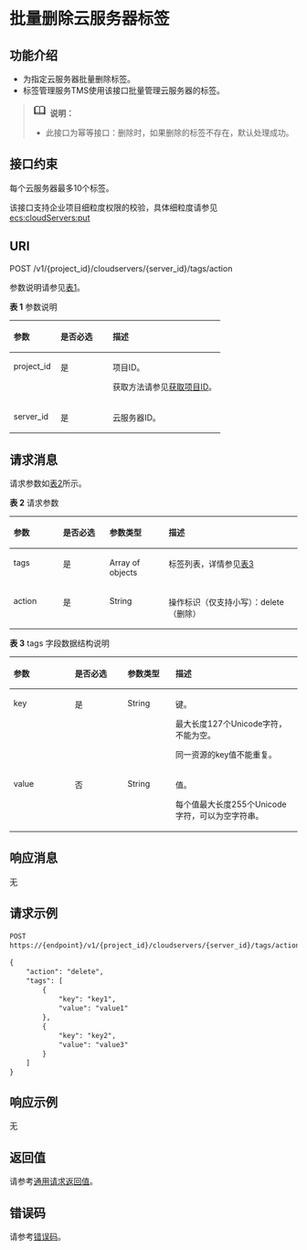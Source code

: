 # 批量删除云服务器标签<a name="ZH-CN_TOPIC_0167811964"></a>

## 功能介绍<a name="zh-cn_topic_0096282702_section2854124164213"></a>

-   为指定云服务器批量删除标签。
-   标签管理服务TMS使用该接口批量管理云服务器的标签。

>![](public_sys-resources/icon-note.gif) **说明：** 
>-   此接口为幂等接口：删除时，如果删除的标签不存在，默认处理成功。

## 接口约束<a name="zh-cn_topic_0096282702_section118542413427"></a>

每个云服务器最多10个标签。

该接口支持企业项目细粒度权限的校验，具体细粒度请参见  [ecs:cloudServers:put](标签管理（API授权）.md)

## URI<a name="zh-cn_topic_0096282702_section18541045425"></a>

POST /v1/\{project\_id\}/cloudservers/\{server\_id\}/tags/action

参数说明请参见[表1](#table1320245602220)。

**表 1**  参数说明

<a name="table1320245602220"></a>
<table><thead align="left"><tr id="row620245692213"><th class="cellrowborder" valign="top" width="22.29222922292229%" id="mcps1.2.4.1.1"><p id="p1167114242314"><a name="p1167114242314"></a><a name="p1167114242314"></a>参数</p>
</th>
<th class="cellrowborder" valign="top" width="24.662466246624664%" id="mcps1.2.4.1.2"><p id="p20671142102319"><a name="p20671142102319"></a><a name="p20671142102319"></a>是否必选</p>
</th>
<th class="cellrowborder" valign="top" width="53.04530453045304%" id="mcps1.2.4.1.3"><p id="p76717232317"><a name="p76717232317"></a><a name="p76717232317"></a>描述</p>
</th>
</tr>
</thead>
<tbody><tr id="row18202256172216"><td class="cellrowborder" valign="top" width="22.29222922292229%" headers="mcps1.2.4.1.1 "><p id="p19672182132316"><a name="p19672182132316"></a><a name="p19672182132316"></a>project_id</p>
</td>
<td class="cellrowborder" valign="top" width="24.662466246624664%" headers="mcps1.2.4.1.2 "><p id="p667219216234"><a name="p667219216234"></a><a name="p667219216234"></a>是</p>
</td>
<td class="cellrowborder" valign="top" width="53.04530453045304%" headers="mcps1.2.4.1.3 "><p id="p56729216231"><a name="p56729216231"></a><a name="p56729216231"></a>项目ID。</p>
<p id="p176724292319"><a name="p176724292319"></a><a name="p176724292319"></a>获取方法请参见<a href="获取项目ID.md">获取项目ID</a>。</p>
</td>
</tr>
<tr id="row720211560228"><td class="cellrowborder" valign="top" width="22.29222922292229%" headers="mcps1.2.4.1.1 "><p id="p1267212211235"><a name="p1267212211235"></a><a name="p1267212211235"></a>server_id</p>
</td>
<td class="cellrowborder" valign="top" width="24.662466246624664%" headers="mcps1.2.4.1.2 "><p id="p1567218232313"><a name="p1567218232313"></a><a name="p1567218232313"></a>是</p>
</td>
<td class="cellrowborder" valign="top" width="53.04530453045304%" headers="mcps1.2.4.1.3 "><p id="p267216216230"><a name="p267216216230"></a><a name="p267216216230"></a><span id="text1167214292315"><a name="text1167214292315"></a><a name="text1167214292315"></a>云服务器</span>ID。</p>
</td>
</tr>
</tbody>
</table>

## 请求消息<a name="zh-cn_topic_0096282702_section1687010415429"></a>

请求参数如[表2](#table105531424192318)所示。

**表 2**  请求参数

<a name="table105531424192318"></a>
<table><thead align="left"><tr id="row14553162412314"><th class="cellrowborder" valign="top" width="17.18%" id="mcps1.2.5.1.1"><p id="p5598182842317"><a name="p5598182842317"></a><a name="p5598182842317"></a>参数</p>
</th>
<th class="cellrowborder" valign="top" width="16.150000000000002%" id="mcps1.2.5.1.2"><p id="p105981628162319"><a name="p105981628162319"></a><a name="p105981628162319"></a>是否必选</p>
</th>
<th class="cellrowborder" valign="top" width="20.53%" id="mcps1.2.5.1.3"><p id="p1759912288234"><a name="p1759912288234"></a><a name="p1759912288234"></a>参数类型</p>
</th>
<th class="cellrowborder" valign="top" width="46.14%" id="mcps1.2.5.1.4"><p id="p10599628202313"><a name="p10599628202313"></a><a name="p10599628202313"></a>描述</p>
</th>
</tr>
</thead>
<tbody><tr id="row1455317242231"><td class="cellrowborder" valign="top" width="17.18%" headers="mcps1.2.5.1.1 "><p id="p1599102812237"><a name="p1599102812237"></a><a name="p1599102812237"></a>tags</p>
</td>
<td class="cellrowborder" valign="top" width="16.150000000000002%" headers="mcps1.2.5.1.2 "><p id="p185997282237"><a name="p185997282237"></a><a name="p185997282237"></a>是</p>
</td>
<td class="cellrowborder" valign="top" width="20.53%" headers="mcps1.2.5.1.3 "><p id="p13599142817236"><a name="p13599142817236"></a><a name="p13599142817236"></a>Array of objects</p>
</td>
<td class="cellrowborder" valign="top" width="46.14%" headers="mcps1.2.5.1.4 "><p id="p459962815237"><a name="p459962815237"></a><a name="p459962815237"></a>标签列表，详情参见<a href="#table6449181462417">表3</a></p>
</td>
</tr>
<tr id="row655312432311"><td class="cellrowborder" valign="top" width="17.18%" headers="mcps1.2.5.1.1 "><p id="p95997288232"><a name="p95997288232"></a><a name="p95997288232"></a>action</p>
</td>
<td class="cellrowborder" valign="top" width="16.150000000000002%" headers="mcps1.2.5.1.2 "><p id="p1259942812234"><a name="p1259942812234"></a><a name="p1259942812234"></a>是</p>
</td>
<td class="cellrowborder" valign="top" width="20.53%" headers="mcps1.2.5.1.3 "><p id="p16599122812235"><a name="p16599122812235"></a><a name="p16599122812235"></a>String</p>
</td>
<td class="cellrowborder" valign="top" width="46.14%" headers="mcps1.2.5.1.4 "><p id="p659982818236"><a name="p659982818236"></a><a name="p659982818236"></a>操作标识（仅支持小写）：delete（删除）</p>
</td>
</tr>
</tbody>
</table>

**表 3**  tags 字段数据结构说明

<a name="table6449181462417"></a>
<table><thead align="left"><tr id="row344941418249"><th class="cellrowborder" valign="top" width="21.3%" id="mcps1.2.5.1.1"><p id="p858782215254"><a name="p858782215254"></a><a name="p858782215254"></a>参数</p>
</th>
<th class="cellrowborder" valign="top" width="18.29%" id="mcps1.2.5.1.2"><p id="p15587182216255"><a name="p15587182216255"></a><a name="p15587182216255"></a>是否必选</p>
</th>
<th class="cellrowborder" valign="top" width="16.650000000000002%" id="mcps1.2.5.1.3"><p id="p1758719224252"><a name="p1758719224252"></a><a name="p1758719224252"></a>参数类型</p>
</th>
<th class="cellrowborder" valign="top" width="43.76%" id="mcps1.2.5.1.4"><p id="p1558717228253"><a name="p1558717228253"></a><a name="p1558717228253"></a>描述</p>
</th>
</tr>
</thead>
<tbody><tr id="row84508141245"><td class="cellrowborder" valign="top" width="21.3%" headers="mcps1.2.5.1.1 "><p id="p1058772216253"><a name="p1058772216253"></a><a name="p1058772216253"></a>key</p>
</td>
<td class="cellrowborder" valign="top" width="18.29%" headers="mcps1.2.5.1.2 "><p id="p16587142214258"><a name="p16587142214258"></a><a name="p16587142214258"></a>是</p>
</td>
<td class="cellrowborder" valign="top" width="16.650000000000002%" headers="mcps1.2.5.1.3 "><p id="p20587182213254"><a name="p20587182213254"></a><a name="p20587182213254"></a>String</p>
</td>
<td class="cellrowborder" valign="top" width="43.76%" headers="mcps1.2.5.1.4 "><p id="p12587422102513"><a name="p12587422102513"></a><a name="p12587422102513"></a>键。</p>
<p id="p45871322102513"><a name="p45871322102513"></a><a name="p45871322102513"></a>最大长度127个Unicode字符，不能为空。</p>
<p id="p558752212258"><a name="p558752212258"></a><a name="p558752212258"></a>同一资源的key值不能重复。</p>
</td>
</tr>
<tr id="row74501414122419"><td class="cellrowborder" valign="top" width="21.3%" headers="mcps1.2.5.1.1 "><p id="p11587152292514"><a name="p11587152292514"></a><a name="p11587152292514"></a>value</p>
</td>
<td class="cellrowborder" valign="top" width="18.29%" headers="mcps1.2.5.1.2 "><p id="p25871522112519"><a name="p25871522112519"></a><a name="p25871522112519"></a>否</p>
</td>
<td class="cellrowborder" valign="top" width="16.650000000000002%" headers="mcps1.2.5.1.3 "><p id="p2058762215254"><a name="p2058762215254"></a><a name="p2058762215254"></a>String</p>
</td>
<td class="cellrowborder" valign="top" width="43.76%" headers="mcps1.2.5.1.4 "><p id="p175871022142520"><a name="p175871022142520"></a><a name="p175871022142520"></a>值。</p>
<p id="p135879224252"><a name="p135879224252"></a><a name="p135879224252"></a>每个值最大长度255个Unicode字符，可以为空字符串。</p>
</td>
</tr>
</tbody>
</table>

## 响应消息<a name="zh-cn_topic_0096282702_section272211306539"></a>

无

## 请求示例<a name="zh-cn_topic_0096282702_section69241026145215"></a>

```
POST https://{endpoint}/v1/{project_id}/cloudservers/{server_id}/tags/action
```

```
{
    "action": "delete",
    "tags": [
        {
            "key": "key1",
            "value": "value1"
        },
        {
            "key": "key2",
            "value": "value3"
        }
    ]
}
```

## 响应示例<a name="section14223193362118"></a>

无

## 返回值<a name="zh-cn_topic_0096282702_zh-cn_topic_0092803065_zh-cn_topic_0020212692_section22960139"></a>

请参考[通用请求返回值](通用请求返回值.md)。

## 错误码<a name="zh-cn_topic_0096282702_zh-cn_topic_0092803065_zh-cn_topic_0067161469_zh-cn_topic_0057973179_section23611955"></a>

请参考[错误码](错误码.md)。

